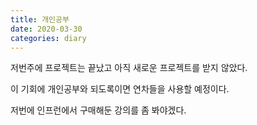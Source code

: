 ```yaml
---
title: 개인공부
date: 2020-03-30
categories: diary
---
```

저번주에 프로젝트는 끝났고 아직 새로운 프로젝트를 받지 않았다.

이 기회에 개인공부와 되도록이면 연차들을 사용할 예정이다.

저번에 인프런에서 구매해둔 강의를 좀 봐야겠다.
